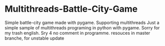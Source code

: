 # Multithreads-Battle-City-Game
Simple battle-city game made with pygame. Supporting multithreads
Just a simple sample of multithreads programing in python with pygame.
Sorry for my trash english.
Sry 4 no comment in programme.
resouces in master branche, for unstable update
